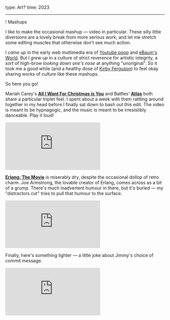 type: Art?
time: 2023

---

! Mashups

I like to make the occasional mashup — video in particular. These silly little diversions are a lovely break from more serious work, and let me stretch some editing muscles that otherwise don't see much action.

I *came up* in the early web multimedia era of [Youtube poop](https://en.wikipedia.org/wiki/YouTube_poop) and [eBaum's World](https://en.wikipedia.org/wiki/EBaum's_World). But I *grew up* in a culture of strict reverence for artistic integrity, a sort of high-brow *looking down one's nose* at anything "unoriginal". So it took me a good while (and a healthy dose of [Kirby Ferguson](https://www.everythingisaremix.info)) to feel okay sharing works of *culture* like these mashups.

So here you go!

Mariah Carey's **[All I Want For Christmas is You](https://www.youtube.com/watch?v=yXQViqx6GMY)** and Battles' **[Atlas](https://www.youtube.com/watch?v=IpGp-22t0lU)** both share a particular triplet feel. I spent about a week with them rattling around together in my head before I finally sat down to bash out this edit. The video is meant to be hypnagogic, and the music is meant to be irresistibly danceable. Play it loud!

<iframe class="youtube" src="https://www.youtube-nocookie.com/embed/BiIhFNz_um0?rel=0&showinfo=0" frameborder="0" allowfullscreen></iframe>

<br>

**[Erlang: The Movie](https://www.youtube.com/watch?v=BXmOlCy0oBM)** is miserably dry, despite the occasional dollop of retro charm. Joe Armstrong, the lovable creator of Erlang, comes across as a bit of a grump. There's much inadvertent humour in there, but it's buried — my "distractors cut" tries to pull that humour to the surface.

<iframe class="youtube" src="https://www.youtube-nocookie.com/embed/UuSZ37vMIks?rel=0&showinfo=0" frameborder="0" allowfullscreen></iframe>

<br>

Finally, here's something lighter — a little joke about Jimmy's choice of commit message.

<iframe class="youtube" src="https://www.youtube-nocookie.com/embed/Z_esu9CyJxU?rel=0&showinfo=0" frameborder="0" allowfullscreen></iframe>
